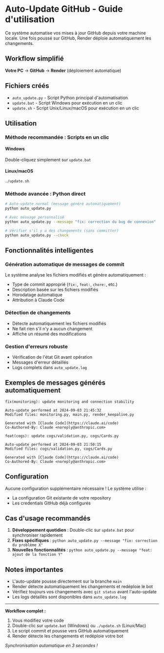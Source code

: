 # Auto-Update GitHub - Guide d'utilisation

Ce système automatise vos mises à jour GitHub depuis votre machine locale. Une fois poussé sur GitHub, Render déploie automatiquement les changements.

## Workflow simplifié
**Votre PC** → **GitHub** → **Render** (déploiement automatique)

## Fichiers créés

- `auto_update.py` - Script Python principal d'automatisation
- `update.bat` - Script Windows pour exécution en un clic
- `update.sh` - Script Unix/Linux/macOS pour exécution en un clic

## Utilisation

### Méthode recommandée : Scripts en un clic

#### Windows
Double-cliquez simplement sur `update.bat`

#### Linux/macOS
```bash
./update.sh
```

### Méthode avancée : Python direct
```bash
# Auto-update normal (message généré automatiquement)
python auto_update.py

# Avec message personnalisé
python auto_update.py --message "fix: correction du bug de connexion"

# Vérifier s'il y a des changements (sans committer)
python auto_update.py --check
```

## Fonctionnalités intelligentes

### Génération automatique de messages de commit
Le système analyse les fichiers modifiés et génère automatiquement :
- Type de commit approprié (`fix:`, `feat:`, `chore:`, etc.)
- Description basée sur les fichiers modifiés
- Horodatage automatique
- Attribution à Claude Code

### Détection de changements
- Détecte automatiquement les fichiers modifiés
- Ne fait rien s'il n'y a aucun changement
- Affiche un résumé des modifications

### Gestion d'erreurs robuste
- Vérification de l'état Git avant opération
- Messages d'erreur détaillés
- Logs complets dans `auto_update.log`

## Exemples de messages générés automatiquement

```
fix(monitoring): update monitoring and connection stability

Auto-update performed at 2024-09-03 21:45:32
Modified files: monitoring.py, main.py, render_keepalive.py

Generated with [Claude Code](https://claude.ai/code)
Co-Authored-By: Claude <noreply@anthropic.com>
```

```
feat(cogs): update cogs/validation.py, cogs/Cards.py

Auto-update performed at 2024-09-03 21:50:15
Modified files: cogs/validation.py, cogs/Cards.py

Generated with [Claude Code](https://claude.ai/code)
Co-Authored-By: Claude <noreply@anthropic.com>
```

## Configuration

Aucune configuration supplémentaire nécessaire ! Le système utilise :
- La configuration Git existante de votre repository
- Les credentials GitHub déjà configurés

## Cas d'usage recommandés

1. **Développement quotidien** : Double-clic sur `update.bat` pour synchroniser rapidement
2. **Fixes spécifiques** : `python auto_update.py --message "fix: correction du problème X"`
3. **Nouvelles fonctionnalités** : `python auto_update.py --message "feat: ajout de la fonction Y"`

## Notes importantes

- L'auto-update pousse directement sur la branche `main`
- Render détecte automatiquement les changements et redéploie le bot
- Vérifiez toujours vos changements avec `git status` avant l'auto-update
- Les logs détaillés sont disponibles dans `auto_update.log`

---

**Workflow complet :**
1. Vous modifiez votre code
2. Double-clic sur `update.bat` (Windows) ou `./update.sh` (Linux/Mac)
3. Le script commit et pousse vers GitHub automatiquement
4. Render détecte les changements et redéploie votre bot

*Synchronisation automatique en 3 secondes !*